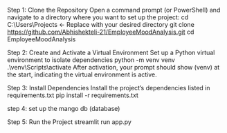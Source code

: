 
Step 1: Clone the Repository
Open a command prompt (or PowerShell) and navigate to a directory where you want to set up the project:
cd C:\Users\Projects  <- Replace with your desired directory
git clone https://github.com/Abhishekteli-21/EmployeeMoodAnalysis.git
cd EmployeeMoodAnalysis



Step 2: Create and Activate a Virtual Environment
Set up a Python virtual environment to isolate dependencies
python -m venv venv
.\venv\Scripts\activate
After activation, your prompt should show (venv) at the start, indicating the virtual environment is active.


Step 3: Install Dependencies
Install the project’s dependencies listed in requirements.txt
pip install -r requirements.txt

step 4: set up the mango db (database)

Step 5: Run the Project
streamlit run app.py
